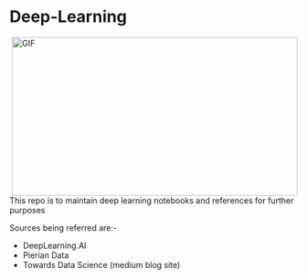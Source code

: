 # Deep-Learning
<img align="right" alt="GIF" height="278px" width="500px" src="https://media.giphy.com/media/l4FGzkESvDOmhJkfC/giphy.gif" />

This repo is to maintain deep learning notebooks and references for further purposes

Sources being referred are:-
* DeepLearning.AI
* Pierian Data
* Towards Data Science (medium blog site)

